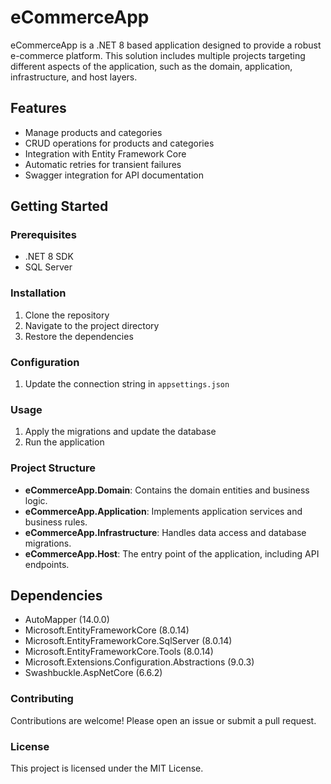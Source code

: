 # eCommerceApp

eCommerceApp is a .NET 8 based application designed to provide a robust e-commerce platform. This solution includes multiple projects targeting different aspects of the application, such as the domain, application, infrastructure, and host layers.

## Features

- Manage products and categories
- CRUD operations for products and categories
- Integration with Entity Framework Core
- Automatic retries for transient failures
- Swagger integration for API documentation

## Getting Started

### Prerequisites

- .NET 8 SDK
- SQL Server

### Installation

1. Clone the repository
2. Navigate to the project directory
3. Restore the dependencies

### Configuration

1. Update the connection string in `appsettings.json`

### Usage

1. Apply the migrations and update the database
2. Run the application

### Project Structure

- **eCommerceApp.Domain**: Contains the domain entities and business logic.
- **eCommerceApp.Application**: Implements application services and business rules.
- **eCommerceApp.Infrastructure**: Handles data access and database migrations.
- **eCommerceApp.Host**: The entry point of the application, including API endpoints.

## Dependencies

- AutoMapper (14.0.0)
- Microsoft.EntityFrameworkCore (8.0.14)
- Microsoft.EntityFrameworkCore.SqlServer (8.0.14)
- Microsoft.EntityFrameworkCore.Tools (8.0.14)
- Microsoft.Extensions.Configuration.Abstractions (9.0.3)
- Swashbuckle.AspNetCore (6.6.2)

### Contributing

Contributions are welcome! Please open an issue or submit a pull request.

### License

This project is licensed under the MIT License.
   
